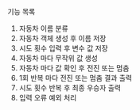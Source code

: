 기능 목록

1. 자동차 이름 분류
2. 자동차 객체 생성 후 이름 저장
3. 시도 횟수 입력 후 변수 값 저장
4. 자동차 마다 무작위 값 생성
5. 자동차 마다 값 확인 후 전진 또는 멈춤
6. 1회 반복 마다 전진 또는 멈춤 결과 출력
7. 시도 횟수 반복 후 최종 우승자 출력
8. 입력 오류 예외 처리